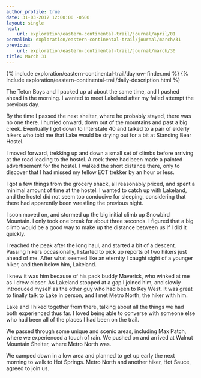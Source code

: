 ```yaml
---
author_profile: true
date: 31-03-2012 12:00:00 -0500
layout: single
next:
    url: exploration/eastern-continental-trail/journal/april/01
permalink: exploration/eastern-continental-trail/journal/march/31
previous:
    url: exploration/eastern-continental-trail/journal/march/30
title: March 31
---
```

{% include exploration/eastern-continental-trail/dayrow-finder.md %}
{% include exploration/eastern-continental-trail/daily-description.html %}

The Teton Boys and I packed up at about the same time, and I pushed ahead in the morning. I wanted to meet Lakeland after my failed attempt the previous day.

By the time I passed the next shelter, where he probably stayed, there was no one there. I hurried onward, down out of the mountains and past a big creek. Eventually I got down to Interstate 40 and talked to a pair of elderly hikers who told me that Lake would be drying out for a bit at Standing Bear Hostel.

I moved forward, trekking up and down a small set of climbs before arriving at the road leading to the hostel. A rock there had been made a painted advertisement for the hostel. I walked the short distance there, only to discover that I had missed my fellow ECT trekker by an hour or less.

I got a few things from the grocery shack, all reasonably priced, and spent a minimal amount of time at the hostel. I wanted to catch up with Lakeland, and the hostel did not seem too conducive for sleeping, considering that there had apparently been wrestling the previous night.

I soon moved on, and stormed up the big initial climb up Snowbird Mountain. I only took one break for about three seconds. I figured that a big climb would be a good way to make up the distance between us if I did it quickly.

I reached the peak after the long haul, and started a bit of a descent. Passing hikers occasionally, I started to pick up reports of two hikers just ahead of me. After what seemed like an eternity I caught sight of a younger hiker, and then below him, Lakeland.

I knew it was him because of his pack buddy Maverick, who winked at me as I drew closer. As Lakeland stopped at a gap I joined him, and slowly introduced myself as the other guy who had been to Key West. It was great to finally talk to Lake in person, and I met Metro North, the hiker with him.

Lake and I hiked together from there, talking about all the things we had both experienced thus far. I loved being able to converse with someone else who had been all of the places I had been on the trail.

We passed through some unique and scenic areas, including Max Patch, where we experienced a touch of rain. We pushed on and arrived at Walnut Mountain Shelter, where Metro North was.

We camped down in a low area and planned to get up early the next morning to walk to Hot Springs. Metro North and another hiker, Hot Sauce, agreed to join us.